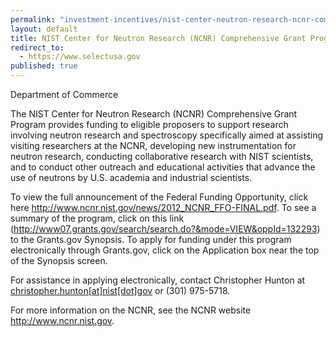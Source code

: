 ```yaml
---
permalink: "investment-incentives/nist-center-neutron-research-ncnr-comprehensive-grant-program.html"
layout: default
title: NIST Center for Neutron Research (NCNR) Comprehensive Grant Program
redirect_to:
  - https://www.selectusa.gov
published: true
---
```


<P>Department of Commerce</p>
<P>The NIST Center for Neutron Research (NCNR) Comprehensive Grant Program provides funding to eligible proposers to support research involving neutron research and spectroscopy specifically aimed at assisting visiting researchers at the NCNR, developing new instrumentation for neutron research, conducting collaborative research with NIST scientists, and to conduct other outreach and educational activities that advance the use of neutrons by U.S. academia and industrial scientists.</p>
<P>To view the full announcement of the Federal Funding Opportunity, click here <A href="http://www.ncnr.nist.gov/news/2012_NCNR_FFO-FINAL.pdf">http://www.ncnr.nist.gov/news/2012_NCNR_FFO-FINAL.pdf</a>. To see a summary of the program, click on this link (<A href="http://www07.grants.gov/search/search.do?&amp;mode=VIEW&amp;oppId=132293">http://www07.grants.gov/search/search.do?&amp;mode=VIEW&amp;oppId=132293</a>) to the Grants.gov Synopsis. To apply for funding under this program electronically through Grants.gov, click on the Application box near the top of the Synopsis screen.</p>
<P>For assistance in applying electronically, contact Christopher Hunton at <A href=/contact/christopher.hunton/nist/gov>christopher.hunton[at]nist[dot]gov</a> or (301) 975-5718. </p>
<P>For more information on the NCNR, see the NCNR website <A href="http://www.ncnr.nist.gov">http://www.ncnr.nist.gov</a>.</p>
<P>&nbsp;</p>